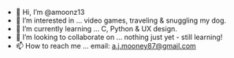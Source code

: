 - 👋 Hi, I’m @amoonz13
- 👀 I’m interested in ... video games, traveling & snuggling my dog.
- 🌱 I’m currently learning ... C, Python & UX design. 
- 💞️ I’m looking to collaborate on ... nothing just yet - still learning!
- 📫 How to reach me ... email: a.j.mooney87@gmail.com

<!---
amoonz13/amoonz13 is a ✨ special ✨ repository because its `README.md` (this file) appears on your GitHub profile.
You can click the Preview link to take a look at your changes.
--->
